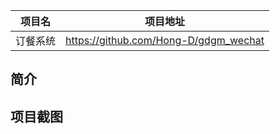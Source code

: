 |项目名    |项目地址                                     |
|:-------:|:-------------------------------------------:|
|订餐系统  |https://github.com/Hong-D/gdgm_wechat|

## 简介



## 项目截图




